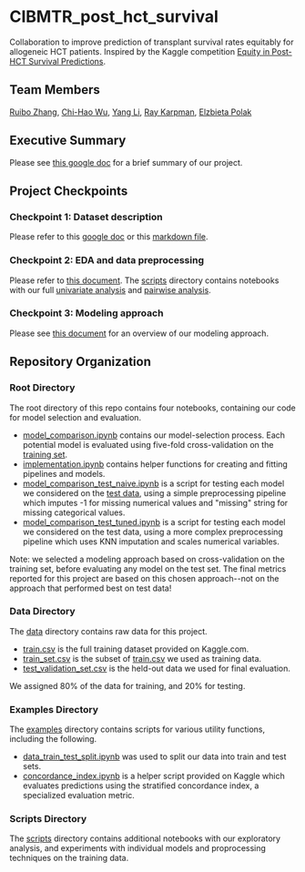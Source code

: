 # CIBMTR_post_hct_survival

Collaboration to improve prediction of transplant survival rates equitably for allogeneic HCT patients. Inspired by the Kaggle competition [Equity in Post-HCT Survival Predictions](https://www.kaggle.com/competitions/equity-post-HCT-survival-predictions/overview).

## Team Members

[Ruibo Zhang](https://www.linkedin.com/in/ruibo-zhang-b901161a1/), [Chi-Hao Wu](https://www.linkedin.com/in/chi-hao-wu-69a590227), [Yang Li](https://www.linkedin.com/in/yang-li-9018571b9/), [Ray Karpman](https://www.linkedin.com/in/rachel-karpman/), [Elzbieta Polak](https://www.linkedin.com/in/elzbieta-polak)

## Executive Summary

Please see [this google doc](https://docs.google.com/document/d/1mQpeUD_LRBRP4hCrkkFXRa48OGYRKUpNPlSAw4oAM6Q/edit?usp=sharing) for a brief summary of our project.

## Project Checkpoints
### Checkpoint 1: Dataset description

Please refer to this [google doc](https://docs.google.com/document/d/1kk4Rym6FYjPDXt6weWp9CQHLJprUmqq-LM3-46bOarc/edit?usp=sharing) or this [markdown file](Checkpoint1DatasetDescription.md).

### Checkpoint 2: EDA and data preprocessing

Please refer to [this document](Checkpoint2EDADataCleaning.ipynb). The [scripts](/scripts) directory contains notebooks with our full [univariate analysis](scripts/univariate_distributions_revised.ipynb) and [pairwise analysis](scripts/correlations_for_checkpoint.ipynb). 

### Checkpoint 3: Modeling approach

Please see [this document](Checkpoint3ModelingApproach.md) for an overview of our modeling approach. 

## Repository Organization

### Root Directory

The root directory of this repo contains four notebooks, containing our code for model selection and evaluation.
* [model_comparison.ipynb](model_comparison.ipynb) contains our model-selection process. Each potential model is evaluated using five-fold cross-validation on the [training set](data/train_set.csv). 
* [implementation.ipynb](implementation.ipynb) contains helper functions for creating and fitting pipelines and models.
* [model_comparison_test_naive.ipynb](model_comparison_test_naive.ipynb) is a script for testing each model we considered on the [test data](data/test_validation_set.csv), using a simple preprocessing pipeline which imputes -1 for missing numerical values and "missing" string for missing categorical values.
* [model_comparison_test_tuned.ipynb](model_comparison_test_tuned.ipynb) is a script for testing each model we considered on the test data, using a more complex preprocessing pipeline which uses KNN imputation and scales numerical variables.

Note: we selected a modeling approach based on cross-validation on the training set, before evaluating any model on the test set. The final metrics reported for this project are based on this chosen approach--not on the approach that performed best on test data!

### Data Directory

The [data](/data) directory contains raw data for this project. 
* [train.csv](/data/train.csv) is the full training dataset provided on Kaggle.com.
* [train_set.csv](/data/train_set.csv) is the subset of [train.csv](/data/train.csv) we used as training data.
* [test_validation_set.csv](/data/test_validation_set.csv) is the held-out data we used for final evaluation.

We assigned 80% of the data for training, and 20% for testing.

### Examples Directory

The [examples](/examples) directory contains scripts for various utility functions, including the following.

* [data_train_test_split.ipynb](examples/data_train_test_split.ipynb) was used to split our data into train and test sets.
* [concordance_index.ipynb](examples/concordance_index.ipynb) is a helper script provided on Kaggle which evaluates predictions using the stratified concordance index, a specialized evaluation metric.

### Scripts Directory

The [scripts](/scripts) directory contains additional notebooks with our exploratory analysis, and experiments with individual models and proprocessing techniques on the training data. 


